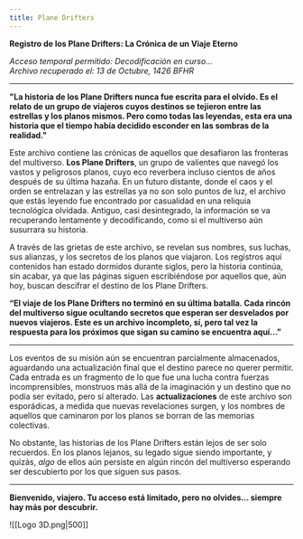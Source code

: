 ```yaml
---
title: Plane Drifters
---
```

**Registro de los Plane Drifters: La Crónica de un Viaje Eterno** 

*Acceso temporal permitido: Decodificación en curso…*  
*Archivo recuperado el: 13 de Octubre, 1426 BFHR*

---
**"La historia de los Plane Drifters nunca fue escrita para el olvido. Es el relato de un grupo de viajeros cuyos destinos se tejieron entre las estrellas y los planos mismos. Pero como todas las leyendas, esta era una historia que el tiempo había decidido esconder en las sombras de la realidad."**

Este archivo contiene las crónicas de aquellos que desafiaron las fronteras del multiverso. **Los Plane Drifters**, un grupo de valientes que navegó los vastos y peligrosos planos, cuyo eco reverbera incluso cientos de años después de su última hazaña. En un futuro distante, donde el caos y el orden se entrelazan y las estrellas ya no son solo puntos de luz, el archivo que estás leyendo fue encontrado por casualidad en una reliquia tecnológica olvidada. Antiguo, casi desintegrado, la información se va recuperando lentamente y decodificando, como si el multiverso aún susurrara su historia.

A través de las grietas de este archivo, se revelan sus nombres, sus luchas, sus alianzas, y los secretos de los planos que viajaron. Los registros aquí contenidos han estado dormidos durante siglos, pero la historia continúa, sin acabar, ya que las páginas siguen escribiéndose por aquellos que, aún hoy, buscan descifrar el destino de los Plane Drifters.

**“El viaje de los Plane Drifters no terminó en su última batalla. Cada rincón del multiverso sigue ocultando secretos que esperan ser desvelados por nuevos viajeros. Este es un archivo incompleto, sí, pero tal vez la respuesta para los próximos que sigan su camino se encuentra aquí…”**

---

Los eventos de su misión aún se encuentran parcialmente almacenados, aguardando una actualización final que el destino parece no querer permitir. Cada entrada es un fragmento de lo que fue una lucha contra fuerzas incomprensibles, monstruos más allá de la imaginación y un destino que no podía ser evitado, pero sí alterado. Las **actualizaciones** de este archivo son esporádicas, a medida que nuevas revelaciones surgen, y los nombres de aquellos que caminaron por los planos se borran de las memorias colectivas.

No obstante, las historias de los Plane Drifters están lejos de ser solo recuerdos. En los planos lejanos, su legado sigue siendo importante, y quizás, *algo* de ellos aún persiste en algún rincón del multiverso esperando ser descubierto por los que siguen sus pasos.

---

**Bienvenido, viajero. Tu acceso está limitado, pero no olvides… siempre hay más por descubrir.**

![[Logo 3D.png|500]]
